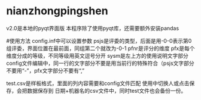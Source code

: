 # nianzhongpingshen
v2.0是本地的pyqt界面版
本程序除了使用pyqt库，还需要额外安装pandas

#使用方法
config.inf中可以设置参数
psjs是评委的类型，后面是用-0-0表示第0组评委，界面位置在最前面，同组第二个就改为-0-1
pfnr是评分的维度
pfx是每个维度分成的等级，不同等级用英文逗号分开
sysm是左上方的使用说明文字部分
config文件编辑中，同一行的文字部分不要是用当前行的特殊符合（psjs文字部分不要用“-”，pfx文字部分不要有“,”

test.csv是样板格式，里面的列内容需要和config文件匹配
使用中切换人或点击保存，会把数据保存到 日期+机器名的csv文件中，同时test文件也会备份一份。
